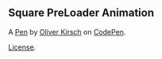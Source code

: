 Square PreLoader Animation
--------------------------


A [Pen](https://codepen.io/Oliver-Kirsch/pen/BavaKLw) by [Oliver Kirsch](https://codepen.io/Oliver-Kirsch) on [CodePen](https://codepen.io).

[License](https://codepen.io/license/pen/BavaKLw).